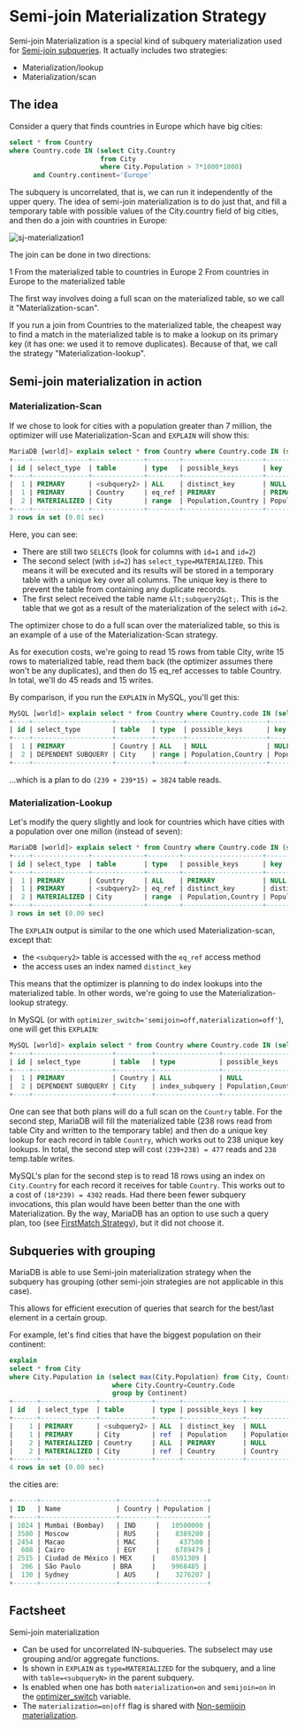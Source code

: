 # Semi-join Materialization Strategy

Semi-join Materialization is a special kind of subquery materialization used for [Semi-join subqueries](/replication/optimization-and-tuning/query-optimizations/subquery-optimizations/semi-join-subquery-optimizations/).  It actually includes two strategies:

- Materialization/lookup
- Materialization/scan

## The idea

Consider a query that finds countries in Europe which have big cities:

```sql
select * from Country 
where Country.code IN (select City.Country 
                       from City 
                       where City.Population > 7*1000*1000)
      and Country.continent='Europe'
```

The subquery is uncorrelated, that is, we can run it independently of the upper query. The idea of semi-join materialization is to do just that, and fill a temporary table with possible values of the City.country field of big cities, and then do a join with countries in Europe:

<img src="/kb/en/semi-join-materialization-strategy/+image/sj-materialization1" alt="sj-materialization1" title="sj-materialization1">

The join can be done in two directions:

1 From the materialized table to countries in Europe
2 From countries in Europe to the materialized table

The first way involves doing a full scan on the materialized table, so we call it "Materialization-scan".

If you run a join from Countries to the materialized table, the cheapest way to find a match in the materialized table is to make a lookup on its primary key (it has one: we used it to remove duplicates). Because of that, we call the strategy "Materialization-lookup".

## Semi-join materialization in action

### Materialization-Scan

If we chose to look for cities with a population greater than 7 million, the optimizer will use Materialization-Scan and `EXPLAIN` will show this:

```sql
MariaDB [world]> explain select * from Country where Country.code IN (select City.Country from City where  City.Population > 7*1000*1000);
+----+--------------+-------------+--------+--------------------+------------+---------+--------------------+------+-----------------------+
| id | select_type  | table       | type   | possible_keys      | key        | key_len | ref                | rows | Extra                 |
+----+--------------+-------------+--------+--------------------+------------+---------+--------------------+------+-----------------------+
|  1 | PRIMARY      | <subquery2> | ALL    | distinct_key       | NULL       | NULL    | NULL               |   15 |                       |
|  1 | PRIMARY      | Country     | eq_ref | PRIMARY            | PRIMARY    | 3       | world.City.Country |    1 |                       |
|  2 | MATERIALIZED | City        | range  | Population,Country | Population | 4       | NULL               |   15 | Using index condition |
+----+--------------+-------------+--------+--------------------+------------+---------+--------------------+------+-----------------------+
3 rows in set (0.01 sec)
```

Here, you can see:

- There are still two `SELECT`s (look for columns with <code class="fixed" style="white-space:pre-wrap">id=1</code> and <code class="fixed" style="white-space:pre-wrap">id=2</code>)
- The second select (with `id=2`) has <code class="fixed" style="white-space:pre-wrap">select_type=MATERIALIZED</code>. This means it will be executed and its results will be stored in a temporary table with a unique key over all columns. The unique key is there to prevent the table from containing any duplicate records.
- The first select received the table name <code class="fixed" style="white-space:pre-wrap">&amp;lt;subquery2&amp;gt;</code>.  This is the table that we got as a result of the materialization of the select with `id=2`.

The optimizer chose to do a full scan over the materialized table, so this is an example of a use of the Materialization-Scan strategy.

As for execution costs, we're going to read 15 rows from table City, write 15 rows to materialized table, read them back (the optimizer assumes there won't be any duplicates), and then do 15 eq_ref accesses to table Country.  In total, we'll do 45 reads and 15 writes.

By comparison, if you run the `EXPLAIN` in MySQL, you'll get this:

```sql
MySQL [world]> explain select * from Country where Country.code IN (select City.Country from City where  City.Population > 7*1000*1000);
+----+--------------------+---------+-------+--------------------+------------+---------+------+------+------------------------------------+
| id | select_type        | table   | type  | possible_keys      | key        | key_len | ref  | rows | Extra                              |
+----+--------------------+---------+-------+--------------------+------------+---------+------+------+------------------------------------+
|  1 | PRIMARY            | Country | ALL   | NULL               | NULL       | NULL    | NULL |  239 | Using where                        |
|  2 | DEPENDENT SUBQUERY | City    | range | Population,Country | Population | 4       | NULL |   15 | Using index condition; Using where |
+----+--------------------+---------+-------+--------------------+------------+---------+------+------+------------------------------------+
```

...which is a plan to do `(239 + 239*15) = 3824` table reads.

### Materialization-Lookup

Let's modify the query slightly and look for countries which have cities with a population over one millon (instead of seven):

```sql
MariaDB [world]> explain select * from Country where Country.code IN (select City.Country from City where  City.Population > 1*1000*1000) ;
+----+--------------+-------------+--------+--------------------+--------------+---------+------+------+-----------------------+
| id | select_type  | table       | type   | possible_keys      | key          | key_len | ref  | rows | Extra                 |
+----+--------------+-------------+--------+--------------------+--------------+---------+------+------+-----------------------+
|  1 | PRIMARY      | Country     | ALL    | PRIMARY            | NULL         | NULL    | NULL |  239 |                       |
|  1 | PRIMARY      | <subquery2> | eq_ref | distinct_key       | distinct_key | 3       | func |    1 |                       |
|  2 | MATERIALIZED | City        | range  | Population,Country | Population   | 4       | NULL |  238 | Using index condition |
+----+--------------+-------------+--------+--------------------+--------------+---------+------+------+-----------------------+
3 rows in set (0.00 sec)
```

The `EXPLAIN` output is similar to the one which used Materialization-scan, except that:

- the <code class="fixed" style="white-space:pre-wrap">&lt;subquery2&gt;</code> table is accessed with the `eq_ref` access method
- the access uses an index named <code class="fixed" style="white-space:pre-wrap">distinct_key</code>

This means that the optimizer is planning to do index lookups into the materialized table. In other words, we're going to use the Materialization-lookup strategy.

In MySQL (or with <code class="fixed" style="white-space:pre-wrap">optimizer_switch='semijoin=off,materialization=off'</code>), one will get this `EXPLAIN`:

```sql
MySQL [world]> explain select * from Country where Country.code IN (select City.Country from City where  City.Population > 1*1000*1000) ;
+----+--------------------+---------+----------------+--------------------+---------+---------+------+------+-------------+
| id | select_type        | table   | type           | possible_keys      | key     | key_len | ref  | rows | Extra       |
+----+--------------------+---------+----------------+--------------------+---------+---------+------+------+-------------+
|  1 | PRIMARY            | Country | ALL            | NULL               | NULL    | NULL    | NULL |  239 | Using where |
|  2 | DEPENDENT SUBQUERY | City    | index_subquery | Population,Country | Country | 3       | func |   18 | Using where |
+----+--------------------+---------+----------------+--------------------+---------+---------+------+------+-------------+
```

One can see that both plans will do a full scan on the `Country` table. For the second step, MariaDB will fill the materialized table (238 rows read from table City and written to the temporary table) and then do a unique key lookup for each record in table `Country`, which works out to 238 unique key lookups. In total, the second step will cost `(239+238) = 477` reads and `238` temp.table writes.

MySQL's plan for the second step is to read 18 rows using an index on `City.Country` for each record it receives for table `Country`. This works out to a cost of `(18*239) = 4302` reads.  Had there been fewer subquery invocations, this plan would have been better than the one with Materialization.  By the way, MariaDB has an option to use such a query plan, too (see [FirstMatch Strategy](/replication/optimization-and-tuning/query-optimizations/optimization-strategies/firstmatch-strategy/)), but it did not choose it.

## Subqueries with grouping

MariaDB is able to use Semi-join materialization strategy when the subquery has grouping (other semi-join strategies are not applicable in this case).

This allows for efficient execution of queries that search for the best/last element in a certain group.

For example, let's find cities that have the biggest population on their continent:

```sql
explain 
select * from City 
where City.Population in (select max(City.Population) from City, Country 
                          where City.Country=Country.Code 
                          group by Continent)
+------+--------------+-------------+------+---------------+------------+---------+----------------------------------+------+-----------------+
| id   | select_type  | table       | type | possible_keys | key        | key_len | ref                              | rows | Extra           |
+------+--------------+-------------+------+---------------+------------+---------+----------------------------------+------+-----------------+
|    1 | PRIMARY      | <subquery2> | ALL  | distinct_key  | NULL       | NULL    | NULL                             |  239 |                 |
|    1 | PRIMARY      | City        | ref  | Population    | Population | 4       | <subquery2>.max(City.Population) |    1 |                 |
|    2 | MATERIALIZED | Country     | ALL  | PRIMARY       | NULL       | NULL    | NULL                             |  239 | Using temporary |
|    2 | MATERIALIZED | City        | ref  | Country       | Country    | 3       | world.Country.Code               |   18 |                 |
+------+--------------+-------------+------+---------------+------------+---------+----------------------------------+------+-----------------+
4 rows in set (0.00 sec)
```

the cities are:

```sql
+------+-------------------+---------+------------+
| ID   | Name              | Country | Population |
+------+-------------------+---------+------------+
| 1024 | Mumbai (Bombay)   | IND     |   10500000 |
| 3580 | Moscow            | RUS     |    8389200 |
| 2454 | Macao             | MAC     |     437500 |
|  608 | Cairo             | EGY     |    6789479 |
| 2515 | Ciudad de México | MEX     |    8591309 |
|  206 | São Paulo        | BRA     |    9968485 |
|  130 | Sydney            | AUS     |    3276207 |
+------+-------------------+---------+------------+
```

## Factsheet

Semi-join materialization

- Can be used for uncorrelated IN-subqueries. The subselect may use grouping and/or aggregate functions.
- Is shown in `EXPLAIN` as <code class="fixed" style="white-space:pre-wrap">type=MATERIALIZED</code> for the subquery, and a line with
<code class="fixed" style="white-space:pre-wrap">table=&lt;subqueryN&gt;</code> in the parent subquery.
- Is enabled when one has both <code class="fixed" style="white-space:pre-wrap">materialization=on</code> and <code class="fixed" style="white-space:pre-wrap">semijoin=on</code> in the [optimizer_switch](/kb/en/server-system-variables/#optimizer_switch) variable.
- The <code class="fixed" style="white-space:pre-wrap">materialization=on|off</code> flag is shared with [Non-semijoin materialization](/kb/en/non-semi-join-subquery-optimizations/#materialization-for-non-correlated-in-subqueries).